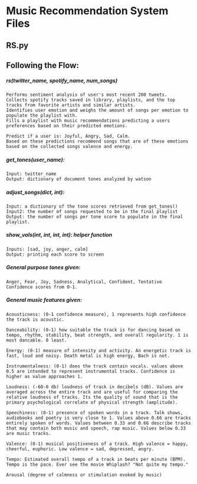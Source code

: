 # Music Recommendation System Files

## RS.py
## Following the Flow:
##### rs(twitter_name, spotify_name, num_songs) 
    Performs sentiment analysis of user's most recent 200 tweets.
    Collects spotify tracks saved in library, playlists, and the top tracks from favorite artists and similar artists.
    Identifies user emotion and weighs the amount of songs per emotion to populate the playlist with.
    Fills a playlist with music recommendations predicting a users preferences based on their predicted emotions.

    Predict if a user is: Joyful, Angry, Sad, Calm.
    Based on these predictions recommend songs that are of these emotions based on the collected songs valence and energy. 

##### get_tones(user_name):
    Input: twitter_name
    Output: dictionary of document tones analyzed by watson

##### adjust_songs(dict, int):
    Input: a dictionary of the tone scores retrieved from get_tones()
    Input2: the number of songs requested to be in the final playlist
    Output: the number of songs per tone score to populate in the final playlist.

##### show_vals(int, int, int, int): helper function
    Inputs: [sad, joy, anger, calm]
    Output: printing each score to screen

##### General purpose tones given:
    Anger, Fear, Joy, Sadness, Analytical, Confident, Tentative
    Confidence scores from 0-1.

##### General music features given:
    Acousticness: (0-1 confidence measure), 1 represents high confidence the track is acoustic.

    Danceability: (0-1) how suitable the track is for dancing based on tempo, rhythm, stability, beat strength, and overall regularity. 1 is most dancable. 0 least.

    Energy: (0-1) measure of intensity and activity. An energetic track is fast, loud and noisy. Death metal is high energy, Bach is not.

    Instrumentalness: (0-1) does the track contain vocals. values above 0.5 are intended to represent instrumental tracks. Confidence is higher as value approaches 1.

    Loudness: (-60-0 db) loudness of track in decibels (dB). Values are averaged across the entire track and are useful for comparing the relative loudness of tracks. Its the quality of sound that is the primary psychological correlate of physical strength (amplitude). 

    Speechiness: (0-1) presence of spoken words in a track. Talk shows, audiobooks and poetry is very close to 1. Values above 0.66 are tracks entirely spoken of words. Values between 0.33 and 0.66 describe tracks that may contain both music and speech, rap music. Values below 0.33 are music tracks.

    Valence: (0-1) musical positiveness of a track. High valence = happy, cheerful, euphoric. Low valence = sad, depressed, angry.

    Tempo: Estimated overall tempo of a track in beats per minute (BPM). Tempo is the pace. Ever see the movie Whiplash? "Not quite my tempo."

    Arousal (degree of calmness or stimulation evoked by music)

##### 
